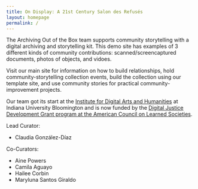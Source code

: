 ```yaml
---
title: On Display: A 21st Century Salon des Refusés
layout: homepage
permalink: /
---
```


The Archiving Out of the Box team supports community storytelling with a  digital archiving and storytelling kit. This demo site has examples of 3 different kinds of community contributions: scanned/screencaptured documents, photos of objects, and vidoes.

Visit our main site for information on how to build relationships, hold community-storytelling collection events, build the collection using our template site, and use community stories for practical community-improvement projects.

Our team got its start at the [Institute for Digital Arts and Humanities](https://idah.indiana.edu/) at Indiana University Bloomington and is now funded by the [Digital Justice Development Grant program at the American Council on Learned Societies](https://www.acls.org/recent-fellows/?program_id=40090&_project_year=2024).

Lead Curator:
- Claudia González-Díaz
  
Co-Curators:
- Aine Powers
- Camila Aguayo
- Hailee Corbin
- Maryluna Santos Giraldo

